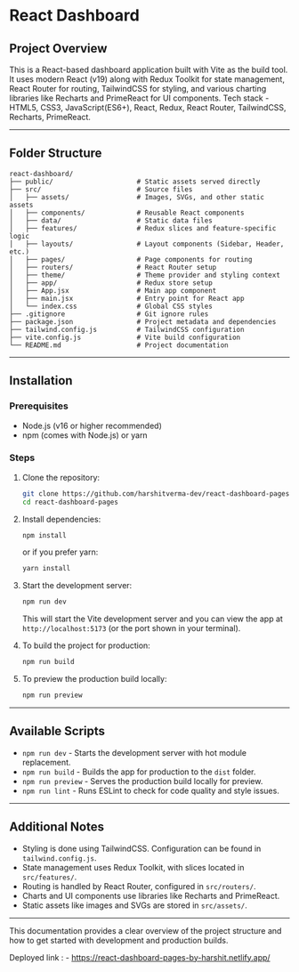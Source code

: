 # React Dashboard

## Project Overview
This is a React-based dashboard application built with Vite as the build tool. It uses modern React (v19) along with Redux Toolkit for state management, React Router for routing, TailwindCSS for styling, and various charting libraries like Recharts and PrimeReact for UI components.
Tech stack - HTML5, CSS3, JavaScript(ES6+), React, Redux, React Router, TailwindCSS, Recharts, PrimeReact.

---

## Folder Structure

```
react-dashboard/
├── public/                     # Static assets served directly
├── src/                        # Source files
│   ├── assets/                 # Images, SVGs, and other static assets
│   ├── components/             # Reusable React components
│   ├── data/                   # Static data files
│   ├── features/               # Redux slices and feature-specific logic
│   ├── layouts/                # Layout components (Sidebar, Header, etc.)
│   ├── pages/                  # Page components for routing
│   ├── routers/                # React Router setup
│   ├── theme/                  # Theme provider and styling context
│   ├── app/                    # Redux store setup
│   ├── App.jsx                 # Main app component
│   ├── main.jsx                # Entry point for React app
│   └── index.css               # Global CSS styles
├── .gitignore                  # Git ignore rules
├── package.json                # Project metadata and dependencies
├── tailwind.config.js          # TailwindCSS configuration
├── vite.config.js              # Vite build configuration
└── README.md                   # Project documentation
```

---

## Installation

### Prerequisites
- Node.js (v16 or higher recommended)
- npm (comes with Node.js) or yarn

### Steps

1. Clone the repository:
   ```bash
   git clone https://github.com/harshitverma-dev/react-dashboard-pages.git
   cd react-dashboard-pages
   ```

2. Install dependencies:
   ```bash
   npm install
   ```
   or if you prefer yarn:
   ```bash
   yarn install
   ```

3. Start the development server:
   ```bash
   npm run dev
   ```
   This will start the Vite development server and you can view the app at `http://localhost:5173` (or the port shown in your terminal).

4. To build the project for production:
   ```bash
   npm run build
   ```

5. To preview the production build locally:
   ```bash
   npm run preview
   ```

---

## Available Scripts

- `npm run dev` - Starts the development server with hot module replacement.
- `npm run build` - Builds the app for production to the `dist` folder.
- `npm run preview` - Serves the production build locally for preview.
- `npm run lint` - Runs ESLint to check for code quality and style issues.

---

## Additional Notes

- Styling is done using TailwindCSS. Configuration can be found in `tailwind.config.js`.
- State management uses Redux Toolkit, with slices located in `src/features/`.
- Routing is handled by React Router, configured in `src/routers/`.
- Charts and UI components use libraries like Recharts and PrimeReact.
- Static assets like images and SVGs are stored in `src/assets/`.

---

This documentation provides a clear overview of the project structure and how to get started with development and production builds.


Deployed link : -
https://react-dashboard-pages-by-harshit.netlify.app/